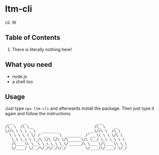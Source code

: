 # ltm-cli

cli. W

## Table of Contents

1. There is literally nothing here!

## What you need

- node.js
- a shell too

## Usage

Just type `npx ltm-cli` and afterwards install the package. Then just type it again and follow the instructions.

```text
 ___    __                                ___
/\_ \  /\ \__                            /\_ \    __
\//\ \ \ \ ,_\   ___ ___              ___\//\ \  /\_\
  \ \ \ \ \ \/ /' __` __`\  _______  /'___\\ \ \ \/\ \
   \_\ \_\ \ \_/\ \/\ \/\ \/\______\/\ \__/ \_\ \_\ \ \
   /\____\\ \__\ \_\ \_\ \_\/______/\ \____\/\____\\ \_\
   \/____/ \/__/\/_/\/_/\/_/         \/____/\/____/ \/_/
```
